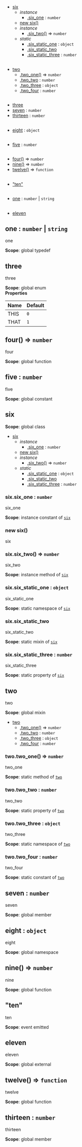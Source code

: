 ## 
* [six](#six)
  * _instance_
    * [.six_one](#six#six_one) : <code>number</code>
  * [new six()](#new_six_new)
  * _instance_
    * [.six_two()](#six#six_two) ⇒ <code>number</code>
  * _static_
    * [.six_static_one](#six.six_static_one) : <code>object</code>
    * [.six_static_two](#six.six_static_two)
    * [.six_static_three](#six.six_static_three) : <code>number</code>
## 
* [two](#two)
  * [.two_one()](#two.two_one) ⇒ <code>number</code>
  * [.two_two](#two.two_two) : <code>number</code>
  * [.two_three](#two.two_three) : <code>object</code>
  * [.two_four](#two.two_four) : <code>number</code>
## 
* [three](#three)
* [seven](#seven) : <code>number</code>
* [thirteen](#thirteen) : <code>number</code>
## 
* [eight](#eight) : <code>object</code>
## 
* [five](#five) : <code>number</code>
## 
* [four()](#four) ⇒ <code>number</code>
* [nine()](#nine) ⇒ <code>number</code>
* [twelve()](#twelve) ⇒ <code>function</code>
## 
* ["ten"](#event_ten)
## 
* [one](#one) : <code>number</code> \| <code>string</code>
## 
* [eleven](#external_eleven)
<a name="one"></a>
## one : <code>number</code> \| <code>string</code>
one

**Scope**: global typedef  
<a name="three"></a>
## three
three

**Scope**: global enum  
**Properties**

| Name | Default |
| --- | --- |
| THIS | <code>0</code> | 
| THAT | <code>1</code> | 

<a name="four"></a>
## four() ⇒ <code>number</code>
four

**Scope**: global function  
<a name="five"></a>
## five : <code>number</code>
five

**Scope**: global constant  
<a name="six"></a>
## six
**Scope**: global class  

* [six](#six)
  * _instance_
    * [.six_one](#six#six_one) : <code>number</code>
  * [new six()](#new_six_new)
  * _instance_
    * [.six_two()](#six#six_two) ⇒ <code>number</code>
  * _static_
    * [.six_static_one](#six.six_static_one) : <code>object</code>
    * [.six_static_two](#six.six_static_two)
    * [.six_static_three](#six.six_static_three) : <code>number</code>

<a name="six#six_one"></a>
### six.six_one : <code>number</code>
six_one

**Scope**: instance constant of <code>[six](#six)</code>  
<a name="new_six_new"></a>
### new six()
six

<a name="six#six_two"></a>
### six.six_two() ⇒ <code>number</code>
six_two

**Scope**: instance method of <code>[six](#six)</code>  
<a name="six.six_static_one"></a>
### six.six_static_one : <code>object</code>
six_static_one

**Scope**: static namespace of <code>[six](#six)</code>  
<a name="six.six_static_two"></a>
### six.six_static_two
six_static_two

**Scope**: static mixin of <code>[six](#six)</code>  
<a name="six.six_static_three"></a>
### six.six_static_three : <code>number</code>
six_static_three

**Scope**: static property of <code>[six](#six)</code>  
<a name="two"></a>
## two
two

**Scope**: global mixin  

* [two](#two)
  * [.two_one()](#two.two_one) ⇒ <code>number</code>
  * [.two_two](#two.two_two) : <code>number</code>
  * [.two_three](#two.two_three) : <code>object</code>
  * [.two_four](#two.two_four) : <code>number</code>

<a name="two.two_one"></a>
### two.two_one() ⇒ <code>number</code>
two_one

**Scope**: static method of <code>[two](#two)</code>  
<a name="two.two_two"></a>
### two.two_two : <code>number</code>
two_two

**Scope**: static property of <code>[two](#two)</code>  
<a name="two.two_three"></a>
### two.two_three : <code>object</code>
two_three

**Scope**: static namespace of <code>[two](#two)</code>  
<a name="two.two_four"></a>
### two.two_four : <code>number</code>
two_four

**Scope**: static constant of <code>[two](#two)</code>  
<a name="seven"></a>
## seven : <code>number</code>
seven

**Scope**: global member  
<a name="eight"></a>
## eight : <code>object</code>
eight

**Scope**: global namespace  
<a name="nine"></a>
## nine() ⇒ <code>number</code>
nine

**Scope**: global function  
<a name="event_ten"></a>
## "ten"
ten

**Scope**: event emitted  
<a name="external_eleven"></a>
## eleven
eleven

**Scope**: global external  
<a name="twelve"></a>
## twelve() ⇒ <code>function</code>
twelve

**Scope**: global function  
<a name="thirteen"></a>
## thirteen : <code>number</code>
thirteen

**Scope**: global member  
